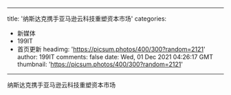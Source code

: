 
---
title: '纳斯达克携手亚马逊云科技重塑资本市场'
categories: 
 - 新媒体
 - 199IT
 - 首页更新
headimg: 'https://picsum.photos/400/300?random=2121'
author: 199IT
comments: false
date: Wed, 01 Dec 2021 04:26:17 GMT
thumbnail: 'https://picsum.photos/400/300?random=2121'
---

<div>   
纳斯达克携手亚马逊云科技重塑资本市场  
</div>
            